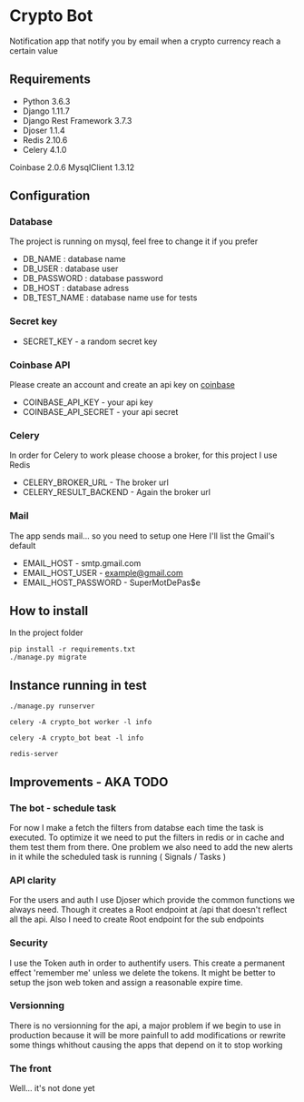 # Crypto Bot

Notification app that notify you by email when a crypto currency reach a certain value

## Requirements

- Python 3.6.3
- Django 1.11.7
- Django Rest Framework 3.7.3
- Djoser 1.1.4
- Redis 2.10.6 
- Celery 4.1.0

Coinbase 2.0.6
MysqlClient 1.3.12

## Configuration

### Database

The project is running on mysql, feel free to change it if you prefer

- DB_NAME : database name
- DB_USER : database user
- DB_PASSWORD : database password
- DB_HOST : database adress
- DB_TEST_NAME : database name use for tests

### Secret key

- SECRET_KEY - a random secret key

### Coinbase API

Please create an account and create an api key on [coinbase](http://coinbase.com/)

- COINBASE_API_KEY - your api key
- COINBASE_API_SECRET - your api secret

### Celery

In order for Celery to work please choose a broker, for this project I use Redis

- CELERY_BROKER_URL - The broker url
- CELERY_RESULT_BACKEND - Again the broker url

### Mail

The app sends mail... so you need to setup one
Here I'll list the Gmail's default

- EMAIL_HOST - smtp.gmail.com
- EMAIL_HOST_USER - example@gmail.com
- EMAIL_HOST_PASSWORD - SuperMotDePas$e

## How to install

In the project folder
```
pip install -r requirements.txt
./manage.py migrate
```

## Instance running in test
```
./manage.py runserver

celery -A crypto_bot worker -l info

celery -A crypto_bot beat -l info

redis-server
```

## Improvements - AKA TODO

### The bot - schedule task

For now I make a fetch the filters from databse each time the task is executed.
To optimize it we need to put the filters in redis or in cache and them test them from there. One problem we also need to add the new alerts in it while the scheduled task is running ( Signals / Tasks )

### API clarity

For the users and auth I use Djoser which provide the common functions we always need. Though it creates a Root endpoint at /api that doesn't reflect all the api. Also I need to create Root endpoint for the sub endpoints

### Security

I use the Token auth in order to authentify users. This create a permanent effect 'remember me' unless we delete the tokens. It might be better to setup the json web token and assign a reasonable expire time.

### Versionning

There is no versionning for the api, a major problem if we begin to use in production because it will be more painfull to add modifications or rewrite some things whithout causing the apps that depend on it to stop working

### The front

Well... it's not done yet

